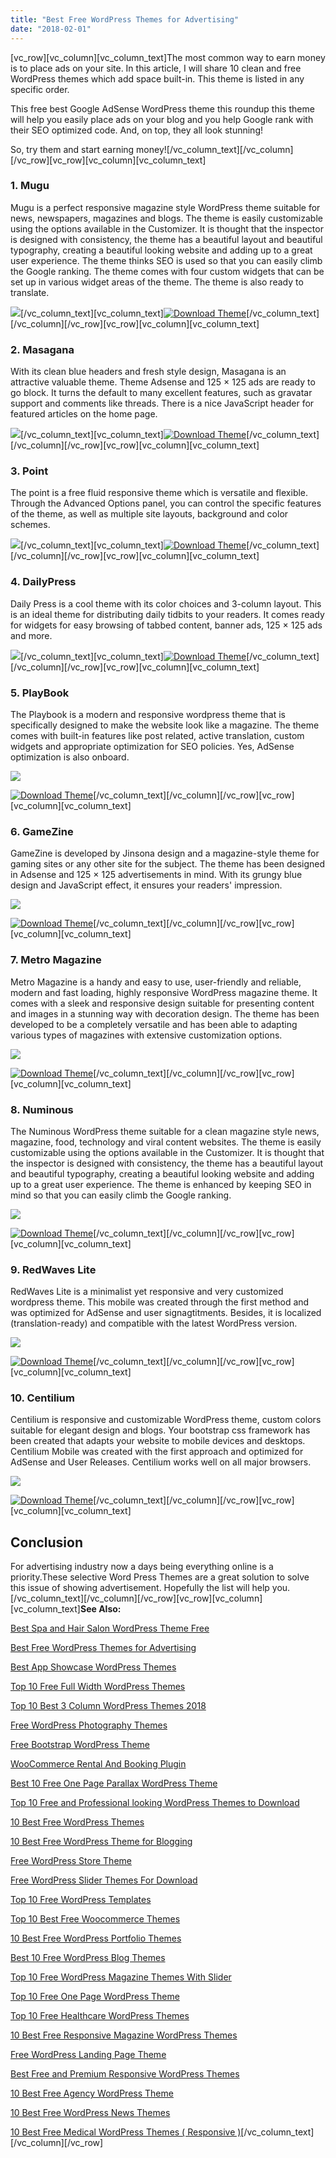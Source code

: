 ```yaml
---
title: "Best Free WordPress Themes for Advertising"
date: "2018-02-01"
---
```


\[vc_row\]\[vc_column\]\[vc_column_text\]The most common way to earn money is to place ads on your site. In this article, I will share 10 clean and free WordPress themes which add space built-in. This theme is listed in any specific order.

This free best Google AdSense WordPress theme this roundup this theme will help you easily place ads on your blog and you help Google rank with their SEO optimized code. And, on top, they all look stunning!

So, try them and start earning money!\[/vc_column_text\]\[/vc_column\]\[/vc_row\]\[vc_row\]\[vc_column\]\[vc_column_text\]

### 1\. Mugu

Mugu is a perfect responsive magazine style WordPress theme suitable for news, newspapers, magazines and blogs. The theme is easily customizable using the options available in the Customizer. It is thought that the inspector is designed with consistency, the theme has a beautiful layout and beautiful typography, creating a beautiful looking website and adding up to a great user experience. The theme thinks SEO is used so that you can easily climb the Google ranking. The theme comes with four custom widgets that can be set up in various widget areas of the theme. The theme is also ready to translate.

![](/assets/blog/images/free-mugu-adsense-wordpress-theme.png)\[/vc_column_text\]\[vc_column_text\][![Download Theme](/assets/blog/images/Download-Theme.png)](https://wordpress.org/themes/mugu/)\[/vc_column_text\]\[/vc_column\]\[/vc_row\]\[vc_row\]\[vc_column\]\[vc_column_text\]

### 2\. Masagana

With its clean blue headers and fresh style design, Masagana is an attractive valuable theme. Theme Adsense and 125 × 125 ads are ready to go block. It turns the default to many excellent features, such as gravatar support and comments like threads. There is a nice JavaScript header for featured articles on the home page.

![](/assets/blog/images/masagana.jpg)\[/vc_column_text\]\[vc_column_text\][![Download Theme](/assets/blog/images/Download-Theme.png)](http://fthe.me/masagana/)\[/vc_column_text\]\[/vc_column\]\[/vc_row\]\[vc_row\]\[vc_column\]\[vc_column_text\]

### 3\. Point

The point is a free fluid responsive theme which is versatile and flexible. Through the Advanced Options panel, you can control the specific features of the theme, as well as multiple site layouts, background and color schemes.

![](/assets/blog/images/point-adsense-wordpress-theme.png)\[/vc_column_text\]\[vc_column_text\][![Download Theme](/assets/blog/images/Download-Theme.png)](https://wordpress.org/themes/point/)\[/vc_column_text\]\[/vc_column\]\[/vc_row\]\[vc_row\]\[vc_column\]\[vc_column_text\]

### 4\. DailyPress

Daily Press is a cool theme with its color choices and 3-column layout. This is an ideal theme for distributing daily tidbits to your readers. It comes ready for widgets for easy browsing of tabbed content, banner ads, 125 × 125 ads and more.

![](/assets/blog/images/dailypress.jpg)\[/vc_column_text\]\[vc_column_text\][![Download Theme](/assets/blog/images/Download-Theme.png)](https://themeforest.net/item/the-daily-press-super-simple-wp-publication-theme/1965747?ref=redqteam)\[/vc_column_text\]\[/vc_column\]\[/vc_row\]\[vc_row\]\[vc_column\]\[vc_column_text\]

### 5\. PlayBook

The Playbook is a modern and responsive wordpress theme that is specifically designed to make the website look like a magazine. The theme comes with built-in features like post related, active translation, custom widgets and appropriate optimization for SEO policies. Yes, AdSense optimization is also onboard.

![](/assets/blog/images/playbook-adsense-wordpress-theme.png)

[![Download Theme](/assets/blog/images/Download-Theme.png)](https://mythemeshop.com/themes/playbook/)\[/vc_column_text\]\[/vc_column\]\[/vc_row\]\[vc_row\]\[vc_column\]\[vc_column_text\]

### 6\. GameZine

GameZine is developed by Jinsona design and a magazine-style theme for gaming sites or any other site for the subject. The theme has been designed in Adsense and 125 × 125 advertisements in mind. With its grungy blue design and JavaScript effect, it ensures your readers' impression.

![](/assets/blog/images/gamezine.jpg)

[![Download Theme](/assets/blog/images/Download-Theme.png)](https://themeforest.net/item/games-zone-gaming-wordpress-theme/8469833?ref=redqteam)\[/vc_column_text\]\[/vc_column\]\[/vc_row\]\[vc_row\]\[vc_column\]\[vc_column_text\]

### 7\. Metro Magazine

Metro Magazine is a handy and easy to use, user-friendly and reliable, modern and fast loading, highly responsive WordPress magazine theme. It comes with a sleek and responsive design suitable for presenting content and images in a stunning way with decoration design. The theme has been developed to be a completely versatile and has been able to adapting various types of magazines with extensive customization options.

![](/assets/blog/images/free-metro-magazine-adsense-wordpress-theme.png)

[![Download Theme](/assets/blog/images/Download-Theme.png)](https://wordpress.org/themes/metro-magazine/)\[/vc_column_text\]\[/vc_column\]\[/vc_row\]\[vc_row\]\[vc_column\]\[vc_column_text\]

### 8\. Numinous

The Numinous WordPress theme suitable for a clean magazine style news, magazine, food, technology and viral content websites. The theme is easily customizable using the options available in the Customizer. It is thought that the inspector is designed with consistency, the theme has a beautiful layout and beautiful typography, creating a beautiful looking website and adding up to a great user experience. The theme is enhanced by keeping SEO in mind so that you can easily climb the Google ranking.

![](/assets/blog/images/free-numinous-adsense-wordpress-theme.png)

[![Download Theme](/assets/blog/images/Download-Theme.png)](https://wordpress.org/themes/numinous/)\[/vc_column_text\]\[/vc_column\]\[/vc_row\]\[vc_row\]\[vc_column\]\[vc_column_text\]

### 9\. RedWaves Lite

RedWaves Lite is a minimalist yet responsive and very customized wordpress theme. This mobile was created through the first method and was optimized for AdSense and user signagtitments. Besides, it is localized (translation-ready) and compatible with the latest WordPress version.

![](/assets/blog/images/redwaves-metro-magazine-adsense-wordpress-theme.png)

[![Download Theme](/assets/blog/images/Download-Theme.png)](https://wordpress.org/themes/redwaves-lite/)\[/vc_column_text\]\[/vc_column\]\[/vc_row\]\[vc_row\]\[vc_column\]\[vc_column_text\]

### 10\. Centilium

Centilium is responsive and customizable WordPress theme, custom colors suitable for elegant design and blogs. Your bootstrap css framework has been created that adapts your website to mobile devices and desktops. Centilium Mobile was created with the first approach and optimized for AdSense and User Releases. Centilium works well on all major browsers.

![](/assets/blog/images/centilium-free-adsense-wordpress-theme.png)

[![Download Theme](/assets/blog/images/Download-Theme.png)](https://wordpress.org/themes/centilium/)\[/vc_column_text\]\[/vc_column\]\[/vc_row\]\[vc_row\]\[vc_column\]\[vc_column_text\]

## Conclusion

For advertising industry now a days being everything online is a priority.These selective Word Press Themes are a great solution to solve this issue of showing advertisement. Hopefully the list will help you.\[/vc_column_text\]\[/vc_column\]\[/vc_row\]\[vc_row\]\[vc_column\]\[vc_column_text\]**See Also:**

[Best Spa and Hair Salon WordPress Theme Free](https://redq.io/blog/best-spa-hair-salon-wordpress-theme-free/)

[Best Free WordPress Themes for Advertising](https://redq.io/blog/best-free-wordpress-themes-advertising/)

[Best App Showcase WordPress Themes](https://redq.io/blog/best-app-showcase-wordpress-themes/)

[Top 10 Free Full Width WordPress Themes](https://redq.io/blog/top-10-free-full-width-wordpress-themes/)

[Top 10 Best 3 Column WordPress Themes 2018](https://redq.io/blog/top-10-best-3-column-wordpress-themes/)

[Free WordPress Photography Themes](https://redq.io/blog/wordpress-photography-themes-free/)

[Free Bootstrap WordPress Theme](https://redq.io/blog/bootstrap-wordpress-theme-free/)

[WooCommerce Rental And Booking Plugin](https://redq.io/blog/woocommerce-booking-plugin/)

[Best 10 Free One Page Parallax WordPress Theme](https://redq.io/blog/best-10-free-one-page-parallax-wordpress-theme/)

[Top 10 Free and Professional looking WordPress Themes to Download](https://redq.io/blog/free-professional-wordpress-themes/)

[10 Best Free WordPress Themes](https://redq.io/blog/best-free-wordpress-themes/)

[10 Best Free WordPress Theme for Blogging](https://redq.io/blog/10-best-free-wordpress-theme-blogging/)

[Free WordPress Store Theme](https://redq.io/blog/free-wordpress-store-theme/)

[Free WordPress Slider Themes For Download](https://redq.io/blog/wordpress-slider-themes-free-download/)

[Top 10 Free WordPress Templates](https://redq.io/blog/wordpress-templates-free/)

[Top 10 Best Free Woocommerce Themes](https://redq.io/blog/free-woocommerce-themes/)

[10 Best Free WordPress Portfolio Themes](https://redq.io/blog/free-wordpress-portfolio-themes/)

[Best 10 Free WordPress Blog Themes](https://redq.io/blog/free-wordpress-blog-themes/)

[Top 10 Free WordPress Magazine Themes With Slider](https://redq.io/blog/free-wordpress-magazine-themes-with-slider/)

[Top 10 Free One Page WordPress Theme](https://redq.io/blog/one-page-wordpress-theme-free-download/)

[Top 10 Free Healthcare WordPress Themes](https://redq.io/blog/healthcare-wordpress-themes-free/)

[10 Best Free Responsive Magazine WordPress Themes](https://redq.io/blog/wordpress-magazine-themes-free/)

[Free WordPress Landing Page Theme](https://redq.io/blog/wordpress-landing-page-theme-free/)

[Best Free and Premium Responsive WordPress Themes](https://redq.io/blog/best-free-premium-responsive-wordpress-themes/)

[10 Best Free Agency WordPress Theme](https://redq.io/blog/10-best-agency-wordpress-theme-free/)

[10 Best Free WordPress News Themes](https://redq.io/blog/wordpress-news-themes-free/)

[10 Best Free Medical WordPress Themes ( Responsive )](https://redq.io/blog/free-medical-wordpress-themes/)\[/vc_column_text\]\[/vc_column\]\[/vc_row\]
